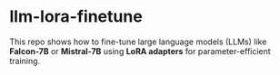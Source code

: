 # llm-lora-finetune
This repo shows how to fine-tune large language models (LLMs) like **Falcon-7B** or **Mistral-7B** using **LoRA adapters** for parameter-efficient training.
